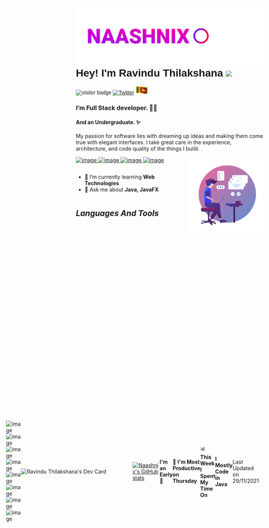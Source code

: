 <img src="./assets/logo.gif" width="500px" align="right" />
<font style="font-family: Helvetica, sans-serif;">

# **Hey! I'm Ravindu Thilakshana** <img src="https://media.giphy.com/media/hvRJCLFzcasrR4ia7z/giphy.gif" width="30px"> 
![visitor badge](https://visitor-badge.glitch.me/badge?page_id=naashnix.naashnix) [![Twitter](https://img.shields.io/twitter/url/https/twitter.com/cloudposse.svg?style=social&label=Follow%20%40naashnix)](https://twitter.com/naashnix)
 <img src="./assets/sl-flag.gif" width="35px">

</font>

 ### I’m Full Stack developer. 🧑‍💻  
 #### And an Undergraduate. ✨
   My passion for software lies with dreaming up ideas and making them come true with elegant interfaces. I take great care in the experience, architecture, and code quality of the things I build. 
 
 <a href="https://wa.me/message/VYIMCELYQL42M1"> 
 
 ![image](https://img.shields.io/badge/WhatsApp-25D366?style=for-the-badge&logo=whatsapp&logoColor=white) </a> <a href="https://t.me/naashnix"> ![image](https://img.shields.io/badge/Telegram-2CA5E0?style=for-the-badge&logo=telegram&logoColor=white) </a> <a href="mailto: naashnix@protonmail.com"> ![image](https://img.shields.io/badge/ProtonMail-8B89CC?style=for-the-badge&logo=protonmail&logoColor=white) </a> <a href="https://www.facebook.com/naashnix/"> ![image](https://img.shields.io/badge/Facebook-1877F2?style=for-the-badge&logo=facebook&logoColor=white) </a>
<img src="./assets/picture.png" align="right" width="200px"> 

<section style="display:flex;">

 
 - 🔭 I’m currently learning **Web Technologies**     
 - 💬 Ask me about **Java, JavaFX** 

</section>

## ***Languages And Tools***

<div style="display:flex; align-items: center; justify-content: center;">

![image](https://img.shields.io/badge/HTML5-E34F26?style=for-the-badge&logo=html5&logoColor=white) ![image](https://img.shields.io/badge/CSS3-1572B6?style=for-the-badge&logo=css3&logoColor=white) ![image](https://img.shields.io/badge/JavaScript-323330?style=for-the-badge&logo=javascript&logoColor=F7DF1E) ![image](https://img.shields.io/badge/Java-ED8B00?style=for-the-badge&logo=java&logoColor=white) ![image](https://img.shields.io/badge/Dart-0175C2?style=for-the-badge&logo=dart&logoColor=white) 
 ![image](https://img.shields.io/badge/MySQL-005C84?style=for-the-badge&logo=mysql&logoColor=white) ![image](https://img.shields.io/badge/Hibernate-59666C?style=for-the-badge&logo=Hibernate&logoColor=white) ![image](https://img.shields.io/badge/Flutter-02569B?style=for-the-badge&logo=flutter&logoColor=white) 
 
 <a href="https://app.daily.dev/Ravind"><img src="https://api.daily.dev/devcards/1a3b4fbeb6654feeb29bf0e0bfeb61ad.png?r=8jt" width="300" alt="Ravindu Thilakshana's Dev Card" align="right"/></a>
 
 [![Naashnix's GitHub stats](https://github-readme-stats.vercel.app/api?username=NaashNix&theme=github_dark&show_icons=true)](https://github.com/anuraghazra/github-readme-stats)
 
<!--START_SECTION:waka-->
**I'm an Early 🐤** 

```text
🌞 Morning    7 commits      ████░░░░░░░░░░░░░░░░░░░░░   17.07% 
🌆 Daytime    22 commits     █████████████░░░░░░░░░░░░   53.66% 
🌃 Evening    7 commits      ████░░░░░░░░░░░░░░░░░░░░░   17.07% 
🌙 Night      5 commits      ███░░░░░░░░░░░░░░░░░░░░░░   12.2%

```
📅 **I'm Most Productive on Thursday** 

```text
Monday       0 commits      ░░░░░░░░░░░░░░░░░░░░░░░░░   0.0% 
Tuesday      1 commits      ░░░░░░░░░░░░░░░░░░░░░░░░░   2.44% 
Wednesday    5 commits      ███░░░░░░░░░░░░░░░░░░░░░░   12.2% 
Thursday     21 commits     ████████████░░░░░░░░░░░░░   51.22% 
Friday       8 commits      █████░░░░░░░░░░░░░░░░░░░░   19.51% 
Saturday     2 commits      █░░░░░░░░░░░░░░░░░░░░░░░░   4.88% 
Sunday       4 commits      ██░░░░░░░░░░░░░░░░░░░░░░░   9.76%

```


📊 **This Week I Spent My Time On** 

```text
⌚︎ Time Zone: Asia/Colombo

💬 Programming Languages: 
Other                    7 hrs 23 mins       ████████████████████████░   98.47% 
HTML                     3 mins              ░░░░░░░░░░░░░░░░░░░░░░░░░   0.86% 
Markdown                 2 mins              ░░░░░░░░░░░░░░░░░░░░░░░░░   0.46% 
Git Config               0 secs              ░░░░░░░░░░░░░░░░░░░░░░░░░   0.2%

🔥 Editors: 
Browser                  7 hrs 23 mins       ████████████████████████░   98.47% 
VS Code                  6 mins              ░░░░░░░░░░░░░░░░░░░░░░░░░   1.53%

🐱‍💻 Projects: 
HTML                     3 hrs 59 mins       █████████████░░░░░░░░░░░░   53.23% 
github                   3 hrs 21 mins       ███████████░░░░░░░░░░░░░░   44.85% 
Unknown Project          8 mins              ░░░░░░░░░░░░░░░░░░░░░░░░░   1.92%

💻 Operating System: 
Linux                    7 hrs 29 mins       █████████████████████████   100.0%

```

**I Mostly Code in Java** 

```text
Java                     5 repos             █████████████████░░░░░░░░   71.43% 
HTML                     2 repos             ███████░░░░░░░░░░░░░░░░░░   28.57%

```



 Last Updated on 29/11/2021
<!--END_SECTION:waka-->
